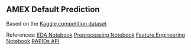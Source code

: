 ## AMEX Default Prediction
Based on the [Kaggle competition dataset](https://www.kaggle.com/competitions/amex-default-prediction/overview)

References:
[EDA Notebook](https://www.kaggle.com/code/ambrosm/amex-eda-which-makes-sense)
[Preprocessing Notebook](https://www.kaggle.com/code/raddar/amex-data-int-types-train)
[Feature Engineering Notebook](https://www.kaggle.com/code/huseyincot/amex-agg-data-how-it-created)
[RAPIDs API](https://docs.rapids.ai/api/cuml/legacy/estimator_intro/)
